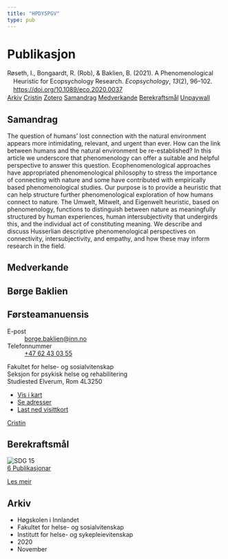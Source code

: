 ```yaml
---
title: "HPDY5PGV"
type: pub
---
```

<h1>Publikasjon</h1>
<article id="csl-bib-container-HPDY5PGV" class="csl-bib-container">
  <div class="csl-bib-body" style="line-height: 1.35; padding-left: 1em; text-indent:-1em;">
  <div class="csl-entry">R&#xF8;seth, I., Bongaardt, R. (Rob), &amp; Baklien, B. (2021). A Phenomenological Heuristic for Ecopsychology Research. <i>Ecopsychology</i>, <i>13</i>(2), 96&#x2013;102. <a href="https://doi.org/10.1089/eco.2020.0037">https://doi.org/10.1089/eco.2020.0037</a></div>
</div>
  <div class="csl-bib-buttons">
    <a href="#taxonomy-article-HPDY5PGV" class="csl-bib-button">Arkiv</a>
    <a href="https://app.cristin.no/results/show.jsf?id=1845494" alt="Cristin URL" class="csl-bib-button">Cristin</a>
    <a href="http://zotero.org/groups/5402882/items/HPDY5PGV" alt="Zotero URL" class="csl-bib-button">Zotero</a>
    <a href="#abstract-article-HPDY5PGV" class="csl-bib-button">Samandrag</a>
    <a href="#contributors-article-HPDY5PGV" class="csl-bib-button">Medverkande</a>
    <a href="#sdg-article-HPDY5PGV" class="csl-bib-button">Berekraftsmål</a>
    <a href="https://doi.org/10.1089/eco.2020.0037" class="csl-bib-button">Unpaywall</a>
  </div>
  <div id="csl-bib-meta-container-HPDY5PGV"></div>
</article>
<div id="csl-bib-meta-HPDY5PGV" class="csl-bib-meta">
  <article id="abstract-article-HPDY5PGV" class="abstract-article">
    <h1>Samandrag</h1>
    The question of humans’ lost connection with the natural environment appears more intimidating, relevant, and urgent than ever. How can the link between humans and the natural environment be re-established? In this article we underscore that phenomenology can offer a suitable and helpful perspective to answer this question. Ecophenomenological approaches have appropriated phenomenological philosophy to stress the importance of connecting with nature and some have contributed with empirically based phenomenological studies. Our purpose is to provide a heuristic that can help structure further phenomenological exploration of how humans connect to nature. The Umwelt, Mitwelt, and Eigenwelt heuristic, based on phenomenology, functions to distinguish between nature as meaningfully structured by human experiences, human intersubjectivity that undergirds this, and the individual act of constituting meaning. We describe and discuss Husserlian descriptive phenomenological perspectives on connectivity, intersubjectivity, and empathy, and how these may inform research in the field.
  </article>
  <article id="contributors-article-HPDY5PGV" class="contributors-article">
    <h1>Medverkande</h1>
    <div class="personas"> <div class="vrtx-hinn-person-card"> <div class="photo"> <i class="lar la-user-circle missing-person"></i> </div> <div class="info"> <hgroup><h1>Børge Baklien</h1> <h2>Førsteamanuensis</h2> </hgroup><dl> <dt>E-post</dt> <dd> <a href="mailto:borge.baklien@inn.no">borge.baklien@inn.no</a> </dd> <dt>Telefonnummer</dt> <dd><a href="tel:+4762430355"> +47 62 43 03 55 </a></dd> </dl> <p> Fakultet for helse- og sosialvitenskap<br> Seksjon for psykisk helse og rehabilitering<br> Studiested Elverum, Rom 4L3250 </p> <ul class="vrtx-hinn-links"> <li><a href="https://www.google.com/maps?q=60.88177,11.53669">Vis i kart</a></li> <li><a href="https://www.inn.no/finn-en-ansatt/borge-baklien.html#vrtx-hinn-addresses">Se adresser</a></li> <li><a href="https://www.inn.no/finn-en-ansatt/borge-baklien.html?vrtx=vcf">Last ned visittkort</a></li> </ul> </div> </div> <a href="https://app.cristin.no/persons/show.jsf?id=319772" alt="Cristin URL" class="personas-cristin">Cristin</a> </div>
  </article>
  <article id="sdg-article-HPDY5PGV" class="sdg-article">
    <h1>Berekraftsmål</h1>
    <div class="sdg-container"><div id="sdg15" class="sdg"> <img src="{{< params subfolder >}}images/sdg/sdg15_no.png" class="image" alt="SDG 15"> <div class="sdg-overlay"> <a href="{{< params subfolder >}}no/archive/?sdg=15#archive" class="sdg-publication-count"><span>6</span> Publikasjonar</a> <p><a href="NA" class="sdg-read-more">Les meir</a></p> </div> </div></div>
  </article>
  <article id="taxonomy-article-HPDY5PGV" class="taxonomy-article">
    <h1>Arkiv</h1>
    <ul>
      <li>Høgskolen i Innlandet</li>
      <li>Fakultet for helse- og sosialvitenskap</li>
      <li>Institutt for helse- og sykepleievitenskap</li>
      <li>2020</li>
      <li>November</li>
    </ul>
  </article>
</div>
